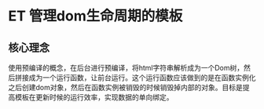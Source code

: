 # ET 管理dom生命周期的模板

## 核心理念

使用预编译的概念，在后台进行预编译，将html字符串解析成为一个Dom树，然后拼接成为一个运行函数，让前台运行。这个运行函数应该做到的是在函数实例化之后创建dom对象，然后在函数实例被销毁的时候销毁掉内部的对象。目标是提高模板在更新时候的运行效率，实现数据的单向绑定。

